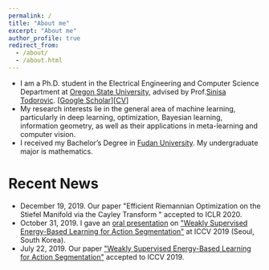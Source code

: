 ```yaml
---
permalink: /
title: "About me"
excerpt: "About me"
author_profile: true
redirect_from: 
  - /about/
  - /about.html
---
```



* I am a Ph.D. student in the Electrical Engineering and Computer Science Department at [Oregon State University](https://oregonstate.edu/), advised by Prof.[Sinisa Todorovic](http://web.engr.oregonstate.edu/~sinisa/). [[Google Scholar](https://scholar.google.com/citations?user=dY3O3qsAAAAJ&hl=zh-CN)][[CV](files/Jun_Li_s_resume.pdf)]
* My research interests lie in the general area of machine learning, particularly in deep learning, optimization, Bayesian learning,  information geometry, as well as their applications in meta-learning and computer vision.
* I received my Bachelor’s Degree in [Fudan University](https://www.fudan.edu.cn/). My undergraduate major is mathematics.



# Recent News
* December 19, 2019. Our paper "Efficient Riemannian Optimization on the Stiefel Manifold via the Cayley Transform " accepted to ICLR 2020.
* October 31, 2019. I gave an [oral presentation](https://conftube.com/video/8oUPyhwzIDo?tocitem=70) on ["Weakly Supervised Energy-Based Learning for Action Segmentation"](http://openaccess.thecvf.com/content_ICCV_2019/papers/Li_Weakly_Supervised_Energy-Based_Learning_for_Action_Segmentation_ICCV_2019_paper.pdf) at ICCV 2019 (Seoul, South Korea).
* July 22, 2019. Our paper ["Weakly Supervised Energy-Based Learning for Action Segmentation"](http://openaccess.thecvf.com/content_ICCV_2019/papers/Li_Weakly_Supervised_Energy-Based_Learning_for_Action_Segmentation_ICCV_2019_paper.pdf) accepted to ICCV 2019.
